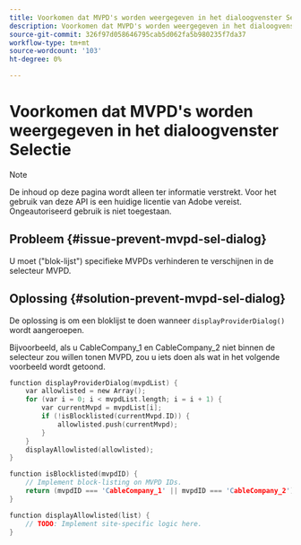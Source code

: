 ```yaml
---
title: Voorkomen dat MVPD's worden weergegeven in het dialoogvenster Selectie
description: Voorkomen dat MVPD's worden weergegeven in het dialoogvenster Selectie
source-git-commit: 326f97d058646795cab5d062fa5b980235f7da37
workflow-type: tm+mt
source-wordcount: '103'
ht-degree: 0%

---
```



# Voorkomen dat MVPD&#39;s worden weergegeven in het dialoogvenster Selectie

>[!NOTE]
>
>De inhoud op deze pagina wordt alleen ter informatie verstrekt. Voor het gebruik van deze API is een huidige licentie van Adobe vereist. Ongeautoriseerd gebruik is niet toegestaan.

## Probleem {#issue-prevent-mvpd-sel-dialog}

U moet (&quot;blok-lijst&quot;) specifieke MVPDs verhinderen te verschijnen in de selecteur MVPD.


## Oplossing {#solution-prevent-mvpd-sel-dialog}

De oplossing is om een bloklijst te doen wanneer `displayProviderDialog()` wordt aangeroepen.

Bijvoorbeeld, als u CableCompany_1 en CableCompany_2 niet binnen de selecteur zou willen tonen MVPD, zou u iets doen als wat in het volgende voorbeeld wordt getoond.

```C
function displayProviderDialog(mvpdList) {
    var allowlisted = new Array();
    for (var i = 0; i < mvpdList.length; i = i + 1) {
        var currentMvpd = mvpdList[i];
        if (!isBlocklisted(currentMvpd.ID)) {
            allowlisted.push(currentMvpd);
        }
    }
    displayAllowlisted(allowlisted);
}

function isBlocklisted(mvpdID) {
    // Implement block-listing on MVPD IDs.
    return (mvpdID === 'CableCompany_1' || mvpdID === 'CableCompany_2');
}

function displayAllowlisted(list) {
    // TODO: Implement site-specific logic here.
} 
```

<!--
**Related Information**

* [Allow MVPDs in the Selection Dialog](/help/authentication/allow-mvpd-selectn-dialog.md)
* **Code samples**
* [Programmer integration guide](/help/authentication/programmer-integration-guide-overview.md)
-->